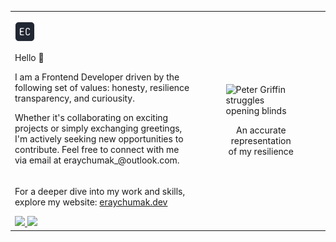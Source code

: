 <table>
  <tbody>
    <tr>
      <td>
        <p></p>
        <img src="./assets/logo.png" alt="personal logo">
        <p></p>
        <p>Hello 👋</p>
        <p>
          I am a Frontend Developer driven by the following set of values:
          honesty, resilience transparency, and curiousity.
        </p>
        <p>
          Whether it's collaborating on exciting projects or simply
          exchanging greetings, I'm actively seeking new opportunities
          to contribute. Feel free to connect with me via email at
          eraychumak_@outlook.com.
        </p>
        <p></p>
      </td>
      <td rowspan="2">
        <figure>
          <img
            src="./assets/resilience.gif"
            alt="Peter Griffin struggles opening blinds"
            width="256px"
          >
          <figcaption>
            <p align="center">An accurate representation of my resilience</p>
          </figcaption>
        </figure>
      </td>
    </tr>
    <tr>
      <td>
        <p>
          For a deeper dive into my work and skills, explore my
          website: <a href="https://eraychumak.dev/">eraychumak.dev</a>
        </p>
        <a href="https://www.linkedin.com/in/eray-chumak/">
          <img src="https://img.shields.io/badge/-LinkedIn-0e76a8?style=flat&logo=Linkedin&logoColor=white">
        </a>
        <img src="https://img.shields.io/badge/Open_Source-🧑‍💻-blue">
      </td>
    </tr>
  </tbody>
</table>
